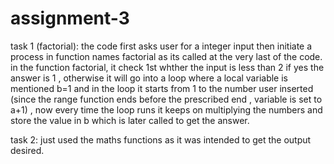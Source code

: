 # assignment-3
task 1 (factorial): the code first asks user for a integer input then initiate a process in function names factorial as its called at the very last of the code. in the function factorial, it check 1st whther the input is less than 2 if yes the answer is 1 , otherwise it will go into a loop where a local variable is mentioned b=1 and in the loop it starts from 1 to the number user inserted (since the range function ends before the prescribed end , variable is set to a+1) , now every time the loop runs it keeps on multiplying the numbers and store the value in b which is later called to get the answer.

task 2: just used the maths functions as it was intended to get the output desired.
